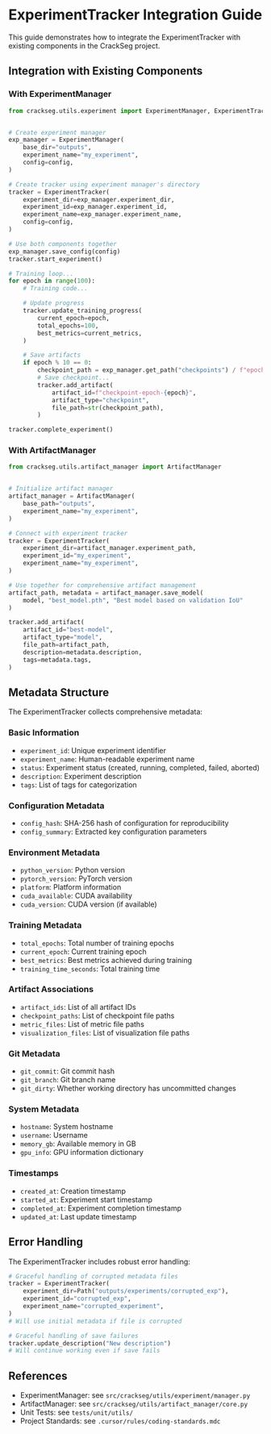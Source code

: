 # ExperimentTracker Integration Guide

This guide demonstrates how to integrate the ExperimentTracker with existing components
in the CrackSeg project.

## Integration with Existing Components

### With ExperimentManager

```python
from crackseg.utils.experiment import ExperimentManager, ExperimentTracker


# Create experiment manager
exp_manager = ExperimentManager(
    base_dir="outputs",
    experiment_name="my_experiment",
    config=config,
)

# Create tracker using experiment manager's directory
tracker = ExperimentTracker(
    experiment_dir=exp_manager.experiment_dir,
    experiment_id=exp_manager.experiment_id,
    experiment_name=exp_manager.experiment_name,
    config=config,
)

# Use both components together
exp_manager.save_config(config)
tracker.start_experiment()

# Training loop...
for epoch in range(100):
    # Training code...

    # Update progress
    tracker.update_training_progress(
        current_epoch=epoch,
        total_epochs=100,
        best_metrics=current_metrics,
    )

    # Save artifacts
    if epoch % 10 == 0:
        checkpoint_path = exp_manager.get_path("checkpoints") / f"epoch_{epoch}.pth"
        # Save checkpoint...
        tracker.add_artifact(
            artifact_id=f"checkpoint-epoch-{epoch}",
            artifact_type="checkpoint",
            file_path=str(checkpoint_path),
        )

tracker.complete_experiment()
```

### With ArtifactManager

```python
from crackseg.utils.artifact_manager import ArtifactManager


# Initialize artifact manager
artifact_manager = ArtifactManager(
    base_path="outputs",
    experiment_name="my_experiment",
)

# Connect with experiment tracker
tracker = ExperimentTracker(
    experiment_dir=artifact_manager.experiment_path,
    experiment_id="my_experiment",
    experiment_name="my_experiment",
)

# Use together for comprehensive artifact management
artifact_path, metadata = artifact_manager.save_model(
    model, "best_model.pth", "Best model based on validation IoU"
)

tracker.add_artifact(
    artifact_id="best-model",
    artifact_type="model",
    file_path=artifact_path,
    description=metadata.description,
    tags=metadata.tags,
)
```

## Metadata Structure

The ExperimentTracker collects comprehensive metadata:

### Basic Information

- `experiment_id`: Unique experiment identifier
- `experiment_name`: Human-readable experiment name
- `status`: Experiment status (created, running, completed, failed, aborted)
- `description`: Experiment description
- `tags`: List of tags for categorization

### Configuration Metadata

- `config_hash`: SHA-256 hash of configuration for reproducibility
- `config_summary`: Extracted key configuration parameters

### Environment Metadata

- `python_version`: Python version
- `pytorch_version`: PyTorch version
- `platform`: Platform information
- `cuda_available`: CUDA availability
- `cuda_version`: CUDA version (if available)

### Training Metadata

- `total_epochs`: Total number of training epochs
- `current_epoch`: Current training epoch
- `best_metrics`: Best metrics achieved during training
- `training_time_seconds`: Total training time

### Artifact Associations

- `artifact_ids`: List of all artifact IDs
- `checkpoint_paths`: List of checkpoint file paths
- `metric_files`: List of metric file paths
- `visualization_files`: List of visualization file paths

### Git Metadata

- `git_commit`: Git commit hash
- `git_branch`: Git branch name
- `git_dirty`: Whether working directory has uncommitted changes

### System Metadata

- `hostname`: System hostname
- `username`: Username
- `memory_gb`: Available memory in GB
- `gpu_info`: GPU information dictionary

### Timestamps

- `created_at`: Creation timestamp
- `started_at`: Experiment start timestamp
- `completed_at`: Experiment completion timestamp
- `updated_at`: Last update timestamp

## Error Handling

The ExperimentTracker includes robust error handling:

```python
# Graceful handling of corrupted metadata files
tracker = ExperimentTracker(
    experiment_dir=Path("outputs/experiments/corrupted_exp"),
    experiment_id="corrupted_exp",
    experiment_name="corrupted_experiment",
)
# Will use initial metadata if file is corrupted

# Graceful handling of save failures
tracker.update_description("New description")
# Will continue working even if save fails
```

## References

- ExperimentManager: see `src/crackseg/utils/experiment/manager.py`
- ArtifactManager: see `src/crackseg/utils/artifact_manager/core.py`
- Unit Tests: see `tests/unit/utils/`
- Project Standards: see `.cursor/rules/coding-standards.mdc`
